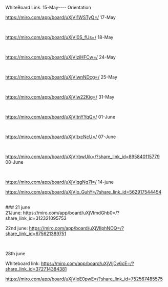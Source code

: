 WhiteBoard Link.
15-May---- Orientation

https://miro.com/app/board/uXjVI1WSTyQ=/ 17-May

</br>

https://miro.com/app/board/uXjVI0S_fUs=/ 18-May

</br>

https://miro.com/app/board/uXjVIziHFCw=/
24-May

</br>

https://miro.com/app/board/uXjVIwnNDcg=/ 25-May

</br>

https://miro.com/app/board/uXjVIw22Kig=/ 31-May

</br>

https://miro.com/app/board/uXjVItnYYqQ=/ 01-June

</br>

https://miro.com/app/board/uXjVItxcNcU=/ 07-June

</br>

https://miro.com/app/board/uXjVIrbwUik=/?share_link_id=895840115779
08-June

</br>

https://miro.com/app/board/uXjVIqgNq7I=/ 14-june
</br>

https://miro.com/app/board/uXjVIo_GuhY=/?share_link_id=562917544454

</br>
### 21 june 
</br>
21June: https://miro.com/app/board/uXjVImdGhb0=/?share_link_id=312321095753

</br>

22nd june: https://miro.com/app/board/uXjVIlphNOQ=/?share_link_id=675621389751


</br>

28th june
</br>

Whiteboard link: https://miro.com/app/board/uXjVIjDv6cE=/?share_link_id=372714384381

https://miro.com/app/board/uXjVIoE0pwE=/?share_link_id=752567485575

